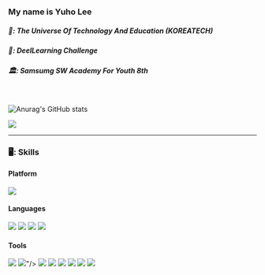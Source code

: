### My name is Yuho Lee

##### 🏫: The Universe Of Technology And Education (KOREATECH)
##### 🧠: DeelLearning Challenge
##### 🏛️: Samsumg SW Academy For Youth 8th 
</br>

![Anurag's GitHub stats](https://github-readme-stats.vercel.app/api?username=YuhoLee&&show_icons=true&theme=vue)
<p>
  <a href="https://feedcode.tistory.com/" target="_blank"><img src="https://img.shields.io/badge/Blog-00C73C?style=flat-square&logo=Storyblok&logoColor=white"/></a>
</p>


</b>


<hr>

### 🖥️: Skills
#### Platform 
<p>
  <img src="https://img.shields.io/badge/Android-3DDC84?style=flat-square&logo=Android&logoColor=white"/>
</p>

#### Languages
<p>
  <img src="https://img.shields.io/badge/Java-007396?style=flat-square&logo=Java&logoColor=white"/>
  <img src="https://img.shields.io/badge/Kotlin-0095D5?style=flat-square&logo=Kotlin&logoColor=white"/> 
  <img src="https://img.shields.io/badge/C-11B48A?style=flat-square&logo=C&logoColor=white&color=004382"/></a>
  <img src="https://img.shields.io/badge/C%23-11B48A?style=flat-square&logo=C Sharp&logoColor=white&color=67217A"/></a>
</p>
 
#### Tools
<p>
  <img src="https://img.shields.io/badge/Android%20Studio-313335?style=flat-square&logo=androidstudio&logoColor=99CC00"/>
  <img src="<svg role="img" viewBox="0 0 24 24" xmlns="http://www.w3.org/2000/svg"><title>PyTorch</title><path d="M12.005 0L4.952 7.053a9.865 9.865 0 000 14.022 9.866 9.866 0 0014.022 0c3.984-3.9 3.986-10.205.085-14.023l-1.744 1.743c2.904 2.905 2.904 7.634 0 10.538s-7.634 2.904-10.538 0-2.904-7.634 0-10.538l4.647-4.646.582-.665zm3.568 3.899a1.327 1.327 0 00-1.327 1.327 1.327 1.327 0 001.327 1.328A1.327 1.327 0 0016.9 5.226 1.327 1.327 0 0015.573 3.9z"/></svg>"/>
  <img src="https://img.shields.io/badge/Visual%20Studio-565656?style=flat-square&logo=visualstudio&logoColor=CB96F8"/>
  <img src="https://img.shields.io/badge/Intellij-000000?style=flat-square&logo=intellijidea&logoColor=white"/>
  <img src="https://img.shields.io/badge/Slack-4A154B?style=flat-square&logo=slack&logoColor=white"/>
  <img src="https://img.shields.io/badge/Notion-EEEEEE?style=flat-square&logo=Notion&logoColor=black"/>
  <img src="https://img.shields.io/badge/Source%20Tree-005DF4?style=flat-square&logo=sourcetree&logoColor=white"/>
  <img src="https://img.shields.io/badge/Git-F05032?style=flat-square&logo=Git&logoColor=white"/>
</p>
</b>
